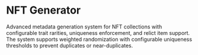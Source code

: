 # NFT Generator

Advanced metadata generation system for NFT collections with configurable trait rarities, uniqueness enforcement, and relict item support. The system supports weighted randomization with configurable uniqueness thresholds to prevent duplicates or near-duplicates.
